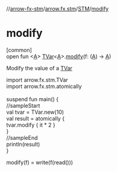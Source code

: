 //[arrow-fx-stm](../../../index.md)/[arrow.fx.stm](../index.md)/[STM](index.md)/[modify](modify.md)

# modify

[common]\
open fun &lt;[A](modify.md)&gt; [TVar](../-t-var/index.md)&lt;[A](modify.md)&gt;.[modify](modify.md)(f: ([A](modify.md)) -&gt; [A](modify.md))

Modify the value of a [TVar](../-t-var/index.md)

import arrow.fx.stm.TVar\
import arrow.fx.stm.atomically\
\
suspend fun main() {\
  //sampleStart\
  val tvar = TVar.new(10)\
  val result = atomically {\
    tvar.modify { it * 2 }\
  }\
  //sampleEnd\
  println(result)\
}<!--- KNIT example-stm-09.kt -->

modify(f) = write(f(read()))
